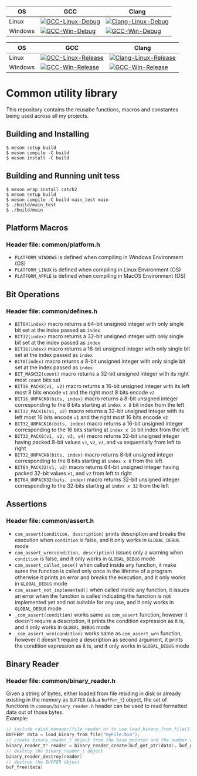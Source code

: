
OS | GCC | Clang
-- | ------------------ | --------------------
Linux | [![GCC-Linux-Debug](https://github.com/ravi688/Common/actions/workflows/debug_unit_test.yml/badge.svg)](https://github.com/ravi688/Common/actions/workflows/debug_unit_test.yml) | [![Clang-Linux-Debug](https://github.com/ravi688/Common/actions/workflows/clang_debug_unit_test.yml/badge.svg)](https://github.com/ravi688/Common/actions/workflows/clang_debug_unit_test.yml)  
Windows | [![GCC-Win-Debug](https://github.com/ravi688/Common/actions/workflows/windows_debug_unit_test.yml/badge.svg)](https://github.com/ravi688/Common/actions/workflows/windows_debug_unit_test.yml) | [![GCC-Win-Debug](https://github.com/ravi688/Common/actions/workflows/clang_windows_debug_unit_test.yml/badge.svg)](https://github.com/ravi688/Common/actions/workflows/clang_windows_debug_unit_test.yml)  

OS | GCC | Clang
-- | ------------------ | --------------------
Linux | [![GCC-Linux-Release](https://github.com/ravi688/Common/actions/workflows/release_unit_test.yml/badge.svg)](https://github.com/ravi688/Common/actions/workflows/release_unit_test.yml) | [![Clang-Linux-Release](https://github.com/ravi688/Common/actions/workflows/clang_release_unit_test.yml/badge.svg)](https://github.com/ravi688/Common/actions/workflows/clang_release_unit_test.yml)  
Windows | [![GCC-Win-Release](https://github.com/ravi688/Common/actions/workflows/windows_release_unit_test.yml/badge.svg)](https://github.com/ravi688/Common/actions/workflows/windows_release_unit_test.yml) | [![GCC-Win-Release](https://github.com/ravi688/Common/actions/workflows/clang_windows_release_unit_test.yml/badge.svg)](https://github.com/ravi688/Common/actions/workflows/clang_windows_release_unit_test.yml)


# Common utility library
This repository contains the reusabe functions, macros and constantes being used across all my projects.

## Building and Installing
```
$ meson setup build
$ meson compile -C build
$ meson install -C build
```
## Building and Running unit tess
```
$ meson wrap install catch2
$ meson setup build
$ meson compile -C build main_test main
$ ./build/main_test
$ ./build/main 
```

## Platform Macros
### Header file: common/platform.h
* `PLATFORM_WINDOWS` is defined when compiling in Windows Environment (OS)
* `PLATFORM_LINUX` is defined when compiling in Linux Environment (OS)
* `PLATFORM_APPLE` is defined when compiling in MacOS Environment (OS)

## Bit Operations
### Header file: common/defines.h
* `BIT64(index)` macro returns a 64-bit unsigned integer with only single bit set at the index passed as `index`
* `BIT32(index)` macro returns a 32-bit unsigned integer with only single bit set at the index passed as `index`
* `BIT16(index)` macro returns a 16-bit unsigned integer with only single bit set at the index passed as `index`
* `BIT8(index)` macro returns a 8-bit unsigned integer with only single bit set at the index passed as `index`
* `BIT_MASK32(count)` macro returns a 32-bit unsigned integer with its right most `count` bits set
* `BIT16_PACK8(v1, v2)` macro returns a 16-bit unsigned integer with its left most 8 bits encode `v1` and the right most 8 bits encode `v2`
* `BIT16_UNPACK8(bits, index)` macro returns a 8-bit unsigned integer corresponding to the 8 bits starting at `index x 8` bit index from the left
* `BIT32_PACK16(v1, v2)` macro returns a 32-bit unsigned integer with its left most 16 bits encode `v1` and the right most 16 bits encode `v2`
* `BIT32_UNPACK16(bits, index)` macro returns a 16-bit unsigned integer corresponding to the 16 bits starting at `index x 16` bit index from the left
* `BIT32_PACK8(v1, v2, v3, v4)` macro returns 32-bit unsigned integer having packed 8-bit values `v1`, `v2`, `v3`, and `v4` sequentially from left to right
* `BIT32_UNPACK8(bits, index)` macro returns 8-bit unsigned integer corresponding to the 8 bits starting at `index x 8` from the left
* `BIT64_PACK32(v1, v2)` macro returns 64-bit unsigned integer having packed 32-bit values `v1`, and `v2` from left to right
* `BIT64_UNPACK32(bits, index)` macro returns 32-bit unsigned integer corresponding to the 32-bits starting at `index x 32` from the left

## Assertions
### Header file: common/assert.h
* `com_assert(condition, description)` prints description and breaks the execution when `condition` is false, and it only works in `GLOBAL_DEBUG` mode
* `com_assert_wrn(condition, description)` issues only a warning when `condition` is false, and it only works in `GLOBAL_DEBUG` mode
* `com_assert_called_once()` when called inside any function, it make sures the function is called only once in the lifetime  of a program otherwise it prints an error and breaks the execution, and it only works in `GLOBAL_DEBUG` mode
* `com_assert_not_implemented()` when called inside any function, it issues an error when the function is called indicating the function is not implemented yet and not suitable for any use, and it only works in `GLOBAL_DEBUG` mode
* `_com_assert(condition)` works same as `com_assert` function, however it doesn't require a description, it prints the condition expression as it is, and it only works in `GLOBAL_DEBUG` mode
* `_com_assert_wrn(condition)` works same as `com_assert_wrn` function, however it doesn't require a description as second argument, it prints the condition expression as it is, and it only works in `GLOBAL_DEBUG` mode

## Binary Reader
### Header file: common/binary_reader.h
Given a string of bytes, either loaded from file residing in disk or already existing in the memory as `BUFFER` (a.k.a `buffer_t`) object, the set of functions in `common/binary_reader.h` header can be used to read formatted data out of those bytes. <br>
Example:
```c
// include <disk_manager/file_reader.h> to use load_binary_from_file() function
BUFFER* data = load_binary_from_file("myFile.bin");
// create binary_reader_t object from the base pointer and the number of bytes it points to
binary_reader_t* reader = binary_reader_create(buf_get_ptr(data), buf_get_element_count(data))
// destroy the binary_reader_t object
binary_reader_destroy(reader)
// destroy the BUFFER object
buf_free(data)
```
